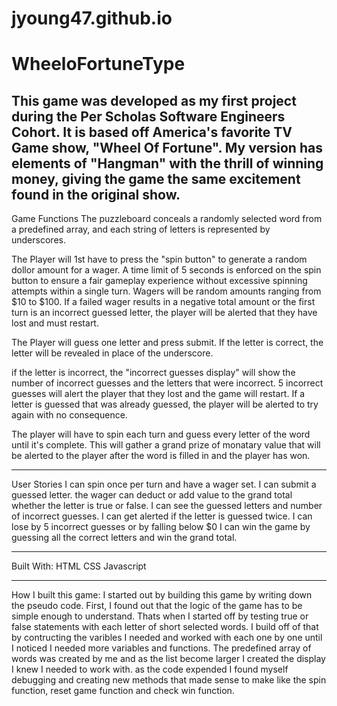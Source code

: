 # jyoung47.github.io
# WheeloFortuneType
This game was developed as my first project during the Per Scholas Software Engineers Cohort.
It is based off America's favorite TV Game show, "Wheel Of Fortune". My version has elements
of "Hangman" with the thrill of winning money, giving the game the same excitement found in the original show.
--------------------------------------------------------------
Game Functions
The puzzleboard conceals a randomly selected word from a predefined array, and each string of 
letters is represented by underscores.

The Player will 1st have to press the "spin button" to generate a random dollor amount for a wager.
A time limit of 5 seconds is enforced on the spin button to ensure a fair gameplay experience without 
excessive spinning attempts within a single turn. Wagers will be random amounts ranging from $10 to $100. 
If a failed wager results in a negative total amount or the first turn is an incorrect guessed letter, 
the player will be alerted that they have lost and must restart. 

The Player will guess one letter and press submit. If the letter is correct, the letter will be revealed in place 
of the underscore.

if the letter is incorrect, the "incorrect guesses display" will show the number of incorrect guesses and the letters
that were incorrect. 5 incorrect guesses will alert the player that they lost and the game will restart. If a letter
is guessed that was already guessed, the player will be alerted to try again with no consequence.  

The player will have to spin each turn and guess every letter of the word until it's complete. This will gather a grand prize
of monatary value that will be alerted to the player after the word is filled in and the player has won.

________________________________________________________
User Stories
I can spin once per turn and have a wager set.
I can submit a guessed letter.
the wager can deduct or add value to the grand total
whether the letter is true or false.
I can see the guessed letters and number of incorrect guesses.
I can get alerted if the letter is guessed twice.
I can lose by 5 incorrect guesses or by falling below $0
I can win the game by guessing all the correct letters and win the grand total.

_________________________________________________________

Built With:
HTML
CSS
Javascript
__________________________________________________________

How I built this game:
I started out by building this game by writing down the pseudo code. First, I found out that the logic of the game has to be simple
enough to understand. Thats when I started off by testing true or false statements with each letter of short selected words. I build
off of that by contructing the varibles I needed and worked with each one by one until I noticed I needed more variables and functions.
The predefined array of words was created by me and as the list become larger I created the display I knew I needed to work with. as the
code expended I found myself debugging and creating new methods that made sense to make like the spin function, reset game function and 
check win function.

